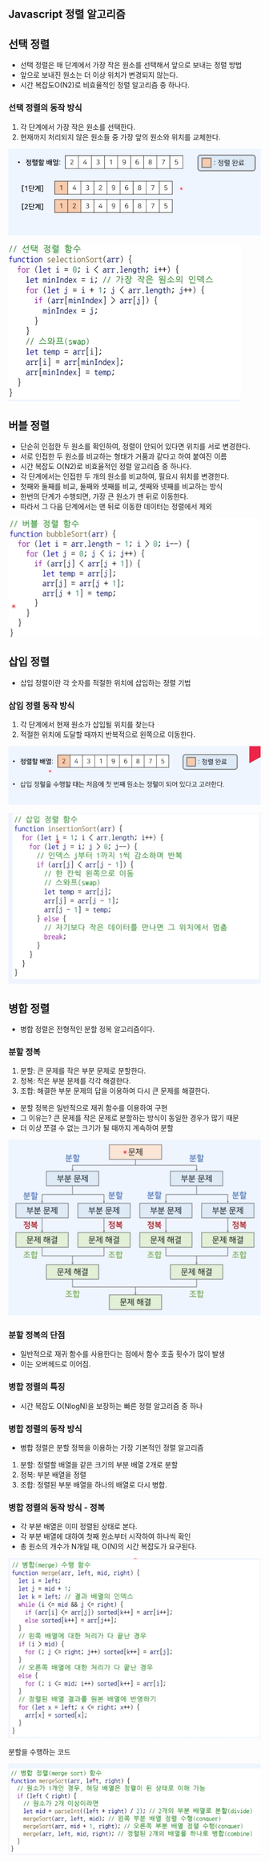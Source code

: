 ## Javascript 정렬 알고리즘

## 선택 정렬

- 선택 정렬은 매 단계에서 가장 작은 원소를 선택해서 앞으로 보내는 정렬 방법
- 앞으로 보내진 원소는 더 이상 위치가 변경되지 않는다.
- 시간 복잡도O(N2)로 비효율적인 정렬 알고리즘 중 하나다.

### 선택 정렬의 동작 방식

1. 각 단계에서 가장 작은 원소를 선택한다.
2. 현재까지 처리되지 않은 원소들 중 가장 앞의 원소와 위치를 교체한다.

![Alt text](image.png)

![Alt text](image-1.png)

## 버블 정렬

- 단순히 인접한 두 원소를 확인하여, 정렬이 안되어 있다면 위치를 서로 변경한다.
- 서로 인접한 두 원소를 비교하는 형태가 거품과 같다고 하여 붙여진 이름
- 시간 복잡도 O(N2)로 비효율적인 정렬 알고리즘 중 하나다.
- 각 단계에서는 인접한 두 개의 원소를 비교하여, 필요시 위치를 변경한다.
- 첫째와 둘째를 비교, 둘째와 셋째를 비교, 셋째와 넷째를 비교하는 방식
- 한번의 단계가 수행되면, 가장 큰 원소가 맨 뒤로 이동한다.
- 따라서 그 다음 단계에서는 맨 뒤로 이동한 데이터는 정렬에서 제외

![Alt text](image-2.png)

## 삽입 정렬

- 삽입 정렬이란 각 숫자를 적절한 위치에 삽입하는 정렬 기법

### 삽입 정렬 동작 방식

1. 각 단계에서 현재 원소가 삽입될 위치를 찾는다
2. 적절한 위치에 도달할 때까지 반복적으로 왼쪽으로 이동한다.

![Alt text](image-3.png)

![Alt text](image-4.png)

## 병합 정렬

- 병합 정렬은 전형적인 분할 정복 알고리즘이다.

### 분할 정복

1. 분할: 큰 문제를 작은 부분 문제로 분할한다.
2. 정복: 작은 부분 문제를 각각 해결한다.
3. 조합: 해결한 부분 문제의 답을 이용하여 다시 큰 문제를 해결한다.

- 분할 정복은 일반적으로 재귀 함수를 이용하여 구현
- 그 이유는? 큰 문제를 작은 문제로 분할하는 방식이 동일한 경우가 많기 때문
- 더 이상 쪼갤 수 없는 크기가 될 때까지 계속하여 분할

![Alt text](image-5.png)

### 분할 정복의 단점

- 일반적으로 재귀 함수를 사용한다는 점에서 함수 호출 횟수가 많이 발생
- 이는 오버헤드로 이어짐.

### 병합 정렬의 특징

- 시간 복잡도 O(NlogN)을 보장하는 빠른 정렬 알고리즘 중 하나

### 병합 정렬의 동작 방식

- 병합 정렬은 분할 정복을 이용하는 가장 기본적인 정렬 알고리즘

1. 분할: 정렬할 배열을 같은 크기의 부분 배열 2개로 분할
2. 정복: 부분 배열을 정렬
3. 조합: 정렬된 부분 배열을 하나의 배열로 다시 병합.

### 병합 정렬의 동작 방식 - 정복

- 각 부분 배열은 이미 정렬된 상태로 본다.
- 각 부분 배열에 대하여 첫째 원소부터 시작하여 하나씩 확인
- 총 원소의 개수가 N개일 때, O(N)의 시간 복잡도가 요구된다.

![Alt text](image-6.png)

분할을 수행하는 코드

![Alt text](image-7.png)
